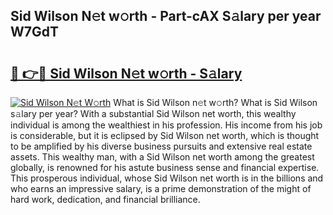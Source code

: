 ## Sid Wilson N𝚎t w𝚘rth - Part-cAX S𝚊lary per year W7GdT

# <h2><a href="http://gc1jyg.nevu.top/?p=Sid+Wilson">🔗 👉🔴 Sid Wilson N𝚎t w𝚘rth - S𝚊lary</a></h2>

[![Sid Wilson N𝚎t W𝚘rth](https://i.imgur.com/Oavwk0R.jpeg)](http://gc1jyg.nevu.top/?p=Sid+Wilson)
What is Sid Wilson n𝚎t w𝚘rth? What is Sid Wilson s𝚊lary per year?
With a substantial Sid Wilson net worth, this wealthy individual is among the wealthiest in his profession. His income from his job is considerable, but it is eclipsed by Sid Wilson net worth, which is thought to be amplified by his diverse business pursuits and extensive real estate assets. This wealthy man, with a Sid Wilson net worth among the greatest globally, is renowned for his astute business sense and financial expertise. This prosperous individual, whose Sid Wilson net worth is in the billions and who earns an impressive salary, is a prime demonstration of the might of hard work, dedication, and financial brilliance.
